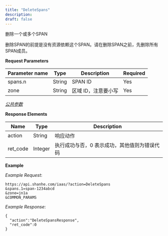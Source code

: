 ```yaml
---
title: "DeleteSpans"
description: 
draft: false
---
```




删除一个或多个SPAN

删除SPAN的前提是没有资源依赖这个SPAN。请在删除SPAN之前，先删除所有SPAN成员。

**Request Parameters**

| Parameter name | Type | Description | Required |
| --- | --- | --- | --- |
| spans.n | String | SPAN ID | Yes |
| zone | String | 区域 ID，注意要小写 | Yes |

[_公共参数_](../../../parameters/)

**Response Elements**

| Name | Type | Description |
| --- | --- | --- |
| action | String | 响应动作 |
| ret_code | Integer | 执行成功与否，0 表示成功，其他值则为错误代码 |

**Example**

_Example Request_:

```
https://api.shanhe.com/iaas/?action=DeleteSpans
&spans.1=span-1234abcd
&zone=jn1a
&COMMON_PARAMS
```

_Example Response_:

```
{
  "action":"DeleteSpansResponse",
  "ret_code":0
}
```

